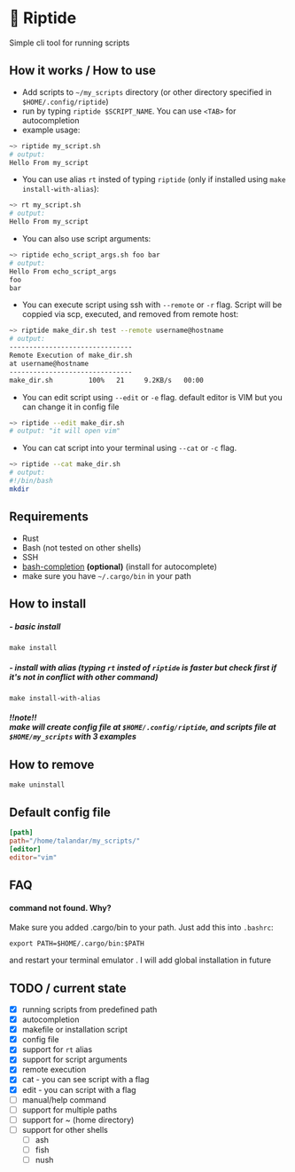 # 🌊 Riptide 
Simple cli tool for running scripts 

## How it works / How to use
- Add scripts to `~/my_scripts` directory (or other directory specified in `$HOME/.config/riptide`)
- run by typing `riptide $SCRIPT_NAME`. You can use `<TAB>` for autocompletion
- example usage:
```bash
~> riptide my_script.sh
# output:
Hello From my_script
```
- You can use alias `rt` insted of typing `riptide` (only if installed using `make install-with-alias`):
```bash
~> rt my_script.sh
# output:
Hello From my_script
```
- You can also use script arguments:
```bash
~> riptide echo_script_args.sh foo bar 
# output:
Hello From echo_script_args
foo
bar
```
- You can execute script using ssh with `--remote` or `-r` flag. Script will be coppied via scp, executed, and removed from remote host:
```bash
~> riptide make_dir.sh test --remote username@hostname
# output:
-------------------------------
Remote Execution of make_dir.sh
at username@hostname
-------------------------------
make_dir.sh         100%   21     9.2KB/s   00:00
```
- You can edit script using `--edit` or `-e` flag. default editor is VIM but you can change it in config file
```bash
~> riptide --edit make_dir.sh
# output: "it will open vim"
```
- You can cat script into your terminal using `--cat` or `-c` flag.
```bash
~> riptide --cat make_dir.sh
# output:
#!/bin/bash
mkdir 
```
## Requirements
- Rust
- Bash (not tested on other shells)
- SSH 
- [bash-completion](https://github.com/scop/bash-completion) **(optional)** (install for autocomplete)
- make sure you have `~/.cargo/bin` in your path 

## How to install
##### - basic install
```
make install
```
##### - install with alias (typing `rt` insted of `riptide` is faster but check first if it's not in conflict with other command)
```
make install-with-alias
```
##### !!note!! <br/>make will create config file at `$HOME/.config/riptide`, and scripts file at `$HOME/my_scripts` with 3 examples
## How to remove
```
make uninstall
```
## Default config file
```toml
[path]
path="/home/talandar/my_scripts/"
[editor]
editor="vim"
```
## FAQ
#### command not found. Why?
Make sure you added .cargo/bin to your path. Just add this into `.bashrc`:
```
export PATH=$HOME/.cargo/bin:$PATH
```
and restart your terminal emulator . I will add global installation in future
## TODO / current state
- [x] running scripts from predefined path
- [x] autocompletion
- [x] makefile or installation script
- [x] config file
- [x] support for `rt` alias
- [x] support for script arguments
- [x] remote execution 
- [x] cat - you can see script with a flag
- [x] edit - you can script with a flag
- [ ] manual/help command
- [ ] support for multiple paths
- [ ] support for ~ (home directory)
- [ ] support for other shells 
    - [ ] ash
    - [ ] fish
    - [ ] nush
